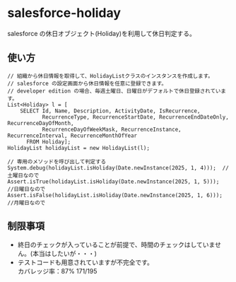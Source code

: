 # salesforce-holiday
salesforce の休日オブジェクト(Holiday)を利用して休日判定する。

## 使い方

``` 
// 組織から休日情報を取得して、HolidayListクラスのインスタンスを作成します。
// salesforce の設定画面から休日情報を任意に登録できます。
// developer edition の場合、毎週土曜日、日曜日がデフォルトで休日登録されています。
List<Holiday> l = [
    SELECT Id, Name, Description, ActivityDate, IsRecurrence, 
    	   RecurrenceType, RecurrenceStartDate, RecurrenceEndDateOnly, RecurrenceDayOfMonth, 
     	   RecurrenceDayOfWeekMask, RecurrenceInstance, RecurrenceInterval, RecurrenceMonthOfYear 
      FROM Holiday];
HolidayList holidayList = new HolidayList(l);

// 専用のメソッドを呼び出して判定する
System.debug(holidayList.isHoliday(Date.newInstance(2025, 1, 4)));  //土曜日なので
Assert.isTrue(holidayList.isHoliday(Date.newInstance(2025, 1, 5)));  //日曜日なので
Assert.isFalse(holidayList.isHoliday(Date.newInstance(2025, 1, 6))); //月曜日なので
```

## 制限事項

* 終日のチェックが入っていることが前提で、時間のチェックはしていません。(本当はしたいが・・・)
* テストコードも用意されていますが不完全です。  
カバレッジ率：87% 171/195
